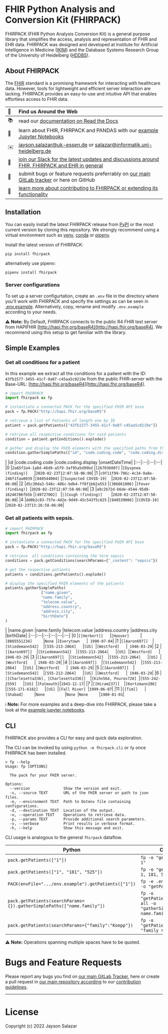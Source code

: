 # FHIR Python Analysis and Conversion Kit (FHIRPACK)

FHIRPACK (FHIR Python Analysis Conversion Kit) is a general purpose library that simplifies the access, analysis and representation of FHIR and EHR data. FHIRPACK was designed and developed at Institute for Artificial Intelligence in Medicine ([IKIM](https://mml.ikim.nrw/)) and the Database Systems Research Group of the University of Heidelberg ([HDDBS](https://dbs.ifi.uni-heidelberg.de/)). 

## About FHIRPACK

The [FHIR](https://www.hl7.org/fhir/resourcelist.html) standard is a promising framework for interacting with healthcare data. However, tools for lightweight and efficient server interaction are lacking. 
FHIRPACK provides an easy-to-use and intuitive API that enables effortless access to FHIR data.

|:link:| Find us Around the Web |
|:---|:---|
|:books:| read our [documentation on Read the Docs](https://fhirpack.readthedocs.io)|
|:rocket:| learn about FHIR, FHIRPACK and PANDAS with our [example Jupyter Notebooks](examples)|
|:envelope:| [jayson.salazar@uk-essen.de](mailto:jayson.salazar@uk-essen.de) or [salazar@informatik.uni-heidelberg.de](mailto:salazar@informatik.uni-heidelberg.de) |
|:loudspeaker:| [join our Slack for the latest updates and discussions around FHIR, FHIRPACK and EHR in general](https://join.slack.com/t/fhirpack/shared_invite/zt-16f0dt3rr-76L6OKQIMOFbG2IKYnVLqA)|
|:bug:	| submit bugs or feature requests preferrably on [our main GitLab tracker](https://gitlab.ume.de/fhirpack/main) or here on GitHub |
|:wrench: | [learn more about contributing to FHIRPACK or extending its functionality](CONTRIBUTING.rst) |

## Installation

You can easily install the latest FHIRPACK release from [PyPI](https://pypi.org/project/fhirpack/) or the most current version by cloning this repository. 
We strongly recommend using a virtual environment such as [venv](https://docs.python.org/3/library/venv.html#creating-virtual-environments), [conda](https://docs.conda.io/projects/conda/en/latest/user-guide/install/index.html#regular-installation) or [pipenv](https://pipenv.pypa.io/en/latest/#install-pipenv-today).

Install the latest version of FHIRPACK:

```shell
pip install fhirpack
```

alternatively use pipenv:

```shell
pipenv install fhirpack
```

### Server configurations

To set up a server configurtation, create an `.env` file in the directory where you'll work with FHIRPACK and specify the settings as can be seen in [.env.example](.env.example). 
Alternatively, copy, rename and modify `.env.example` according to your needs.

:warning: **Note:** By Default, FHIRPACK connects to the public R4 FHIR test server from HAPIFHIR [http://hapi.fhir.org/baseR4](http://hapi.fhir.org/baseR4). We recommend using this setup to get familiar with the library.

## Simple Examples

### Get all conditions for a patient

In this example we extract all the conditions for a patient with the ID: `43fb1577-3455-41cf-9a07-c45aa5c0219e` from the public FHIR-server with the Base-URL: [http://hapi.fhir.org/baseR4](http://hapi.fhir.org/baseR4).

```python
# import FHIRPACK
import fhirpack as fp 

# instantiate a connected PACK for the specified FHIR API base 
pack = fp.PACK("http://hapi.fhir.org/baseR5") 

# retrieve a list of Patients of length one by ID
patient = pack.getPatients(["43fb1577-3455-41cf-9a07-c45aa5c0219e"]) 

# retrieve all respective conditions for said patients
condition = patient.getConditions().explode() 

# gather and display the FHIR elements with the specified paths from the conditions
condition.gatherSimplePaths(["id", "code.coding.code", "code.coding.display", "onsetDateTime" ]) 
```

|	|id	|code.coding.code	|code.coding.display	|onsetDateTime|	
|:--|:--|:--|:--|
|0	|`2a65f2a4-1a8d-46d9-a5f9-3af95a5d99bd`	|`[267036007]`	|`[Dyspnea (finding)]	`|`2020-02-23T12:07:58-06:00`|
|1	|`c9f11f99-796c-4c34-9a8e-246f1faa0039`	|`[840544004]`	|`[Suspected COVID-19]	`|`2020-02-23T12:07:58-06:00`|
|2	|`d5c30da3-546c-486c-bdb4-ff8f1b62a553`	|`[386661006]`	|`[Fever (finding)]	`|`2020-02-23T12:07:58-06:00`|
|3	|`a9c2b72d-b6de-4544-95d8-16246786fb5b`	|`[49727002] `  |`|[Cough (finding)]	`|`2020-02-23T12:07:58-06:00`|
|4	|`dd0b2c03-75fe-4d2e-9d49-45c543f5c825`	|`[840539006]`	|`[COVID-19]		`|`2020-02-23T13:26:58-06:00`|

### Get all patients with sepsis.

```python 
# import FHIRPACK
import fhirpack as fp 

# instantiate a connected PACK for the specified FHIR API base 
pack = fp.PACK("http://hapi.fhir.org/baseR5") 

# retrieve  all conditions containing the term sepsis
conditions = pack.getConditions(searchParams={"_content": "sepsis"}) 

# get the respective patients
patients = conditions.getPatients().explode() 

# display the specified FHIR elements of the patients
patients.gatherSimplePaths(
				["name.given", 
				"name.family",
				"telecom.value", 
				"address.country",
				"address.city",
				"birthDate"]
) 
```

|	|name.given	|name.family	|telecom.value	|address.country	|address.city	|birthDate|
|:--|:--|:--|:--|:--|:--|
|0	|`[[Herbert]]	`|`[Hoover]		`|`[8885551234]		`|`None	`|`[Everytown	`|` 1990-07-04`|
|1	|`[[Aaron697]]	`|`[Stiedemann542]	`|`[555-213-2064]	`|`[US]	`|`[Westford]	`|` 1946-03-29`|
|2	|`[[Aaron697]]	`|`[Stiedemann542]	`|`[555-213-2064]	`|`[US]	`|`[Westford]	`|` 1946-03-29`|
|3	|`[[Aaron697]]	`|`[Stiedemann542]	`|`[555-213-2064]	`|`[US]	`|`[Westford]	`|` 1946-03-29`|
|4	|`[[Aaron697]]	`|`[Stiedemann542]	`|`[555-213-2064]	`|`[US]	`|`[Westford]	`|` 1946-03-29`|
|5	|`[[Aaron697]]	`|`[Stiedemann542]	`|`[555-213-2064]	`|`[US]	`|`[Westford]	`|` 1946-03-29`|
|6	|`[[Charlesetta336], [Charlesetta336]]	`|`[Kihn564, Pouros728]	`|`[555-242-2559]	`|`[US]	`|`[Falmouth]`|`1943-12-17`|
|7	|`[[Hiram237]]	`|`[Kertzmann286]	`|`[555-171-6182]	`|`[US]	`|`[Fall River]	`|`1999-06-07`|
|11	|`[[Tim]]	`|`[Shabad]		`|`None			`|`None	`|`None		`|`1980-01-01`|

:information_source: **Note:** For more examples and a deep-dive into FHIRPACK, please take a look at the [example jupyter notebooks](examples).

## CLI

FHIRPACK also provides a CLI for easy and quick data exploration.

The CLI can be invoked by using `python -m fhirpack.cli` or `fp` once FHIRPACK has been installed.

```shell
> fp --help                                
Usage: fp [OPTIONS]

  The pack for your FHIR server.

Options:
  --version               Show the version and exit.
  -s, --source TEXT       URL of the FHIR server or path to json files.
  -e, --environment TEXT  Path to Dotenv file containing configurations.
  -d, --destination TEXT  Location of the output.
  -o, --operation TEXT    Operations to retrieve data.
  -p, --params TEXT       Provide additional search parameters.
  -v, --verbose           Print results in verbose format.
  -h, --help              Show this message and exit.
```

CLI usage is analogous to the general `fhirpack` dataflow.

| Python | CLI |
| ------ | ------ |
| `pack.getPatients(["1"])` | `fp -o "getPatients 1"` |
| `pack.getPatients(["1", "181", "525"])` | `fp -o "getPatients 1, 181, 525"` |
| `PACK(envFile=".../env.example").getPatients(["1"])` | `fp -e .env.example -o "getPatients 1"` |
| `pack.getPatients(searchParams={}).gatherSimplePaths(["name.family"])` | `fp -o "getPatients" -p all -o "gatherSimplePaths name.family"` |
| `pack.getPatients(searchParams={"family":"Koepp"})` | `fp -o "getPatients" -p "family = Koepp"` |

:warning: **Note:** Operations spanning mutliple spaces have to be quoted.

# Bugs and Feature Requests

Please report any bugs you find on [our main GitLab Tracker](https://gitlab.com/fhirpack/main/-/issues), here or create a pull request in [our main repository according](https://gitlab.com/fhirpack/main) to our [contribution guidelines](CONTRIBUTING.rst).

---

# License

Copyright (c) 2022 Jayson Salazar


